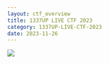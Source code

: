 ```yaml
---
layout: ctf_overview
title: 1337UP LIVE CTF 2023
category: 1337UP-LIVE-CTF-2023
date: 2023-11-26
---
```


[<img src="https://github.com/Nightxade/ctf-writeups/assets/CTFs/ctftime-logo.png">](https://ctftime.org/event/2134)

